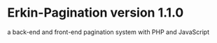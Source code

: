 # Erkin-Pagination version 1.1.0
a back-end and front-end pagination system with PHP and JavaScript
